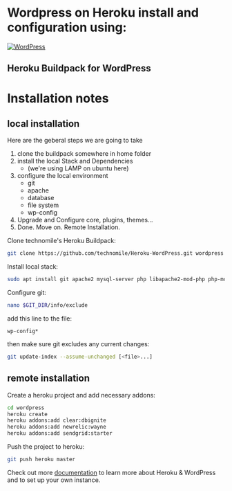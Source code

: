 # Wordpress on Heroku install and configuration using:

[![WordPress](http://technomile.github.io/img/cms_buildpack_github.png)](http://www.technomile.com)
## Heroku Buildpack for WordPress

# Installation notes
## local installation
Here are the geberal steps we are going to take
1. clone the buildpack somewhere in home folder
2. install the local Stack and Dependencies 
	* (we're using LAMP on ubuntu here)
3. configure the local environment
	* git
	* apache
	* database
	* file system
	* wp-config
4. Upgrade and Configure core, plugins, themes...
5. Done. Move on. Remote Installation. 

Clone technomile's Heroku Buildpack:
```bash
git clone https://github.com/technomile/Heroku-WordPress.git wordpress
```
Install local stack:
```bash
sudo apt install git apache2 mysql-server php libapache2-mod-php php-mcrypt php-mysql php-cli php-curl php-gd php-mbstring php-xml php-xmlrpc
```
Configure git:
```bash
nano $GIT_DIR/info/exclude
```
add this line to the file:
```
wp-config*
```
then make sure git excludes any current changes:
```bash
git update-index --assume-unchanged [<file>...]
```
## remote installation
Create a heroku project and add necessary addons:
```bash
cd wordpress
heroku create
heroku addons:add clear:dbignite
heroku addons:add newrelic:wayne
heroku addons:add sendgrid:starter
```
Push the project to heroku:
```bash
git push heroku master
```


Check out more [documentation](http://technomile.github.io/wordpress/) to learn more about Heroku & WordPress and to set up your own instance.
